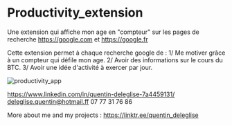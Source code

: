 # Productivity_extension
Une extension qui affiche mon age en "compteur" sur les pages de recherche https://google.com et https://google.fr

Cette extension permet à chaque recherche google de :
1/ Me motiver grâce à un compteur qui défile mon age.
2/ Avoir des informations sur le cours du BTC.
3/ Avoir une idée d'activité à exercer par jour.

![productivity_app](https://user-images.githubusercontent.com/39190225/143792365-873d2168-8d37-4556-a530-8a5aa4074573.PNG)

https://www.linkedin.com/in/quentin-deleglise-7a4459131/
deleglise.quentin@hotmail.ff
07 77 31 76 86

More about me and my projects : https://linktr.ee/quentin_deleglise
